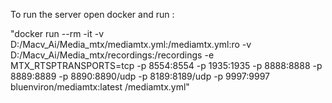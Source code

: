 To run the server open docker and run :

"docker run --rm -it -v D:/Macv_Ai/Media_mtx/mediamtx.yml:/mediamtx.yml:ro -v D:/Macv_Ai/Media_mtx/recordings:/recordings -e MTX_RTSPTRANSPORTS=tcp -p 8554:8554 -p 1935:1935 -p 8888:8888 -p 8889:8889 -p 8890:8890/udp -p 8189:8189/udp -p 9997:9997 bluenviron/mediamtx:latest /mediamtx.yml"